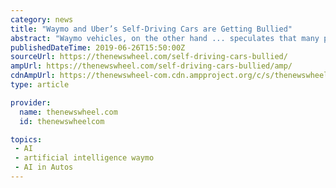 ```yaml
---
category: news
title: "Waymo and Uber’s Self-Driving Cars are Getting Bullied"
abstract: "Waymo vehicles, on the other hand ... speculates that many people feel threatened by the presence of artificial intelligence. After all, people have lost their lives in self-driving car accidents."
publishedDateTime: 2019-06-26T15:50:00Z
sourceUrl: https://thenewswheel.com/self-driving-cars-bullied/
ampUrl: https://thenewswheel.com/self-driving-cars-bullied/amp/
cdnAmpUrl: https://thenewswheel-com.cdn.ampproject.org/c/s/thenewswheel.com/self-driving-cars-bullied/amp/
type: article

provider:
  name: thenewswheel.com
  id: thenewswheelcom

topics:
 - AI
 - artificial intelligence waymo
 - AI in Autos
---
```

